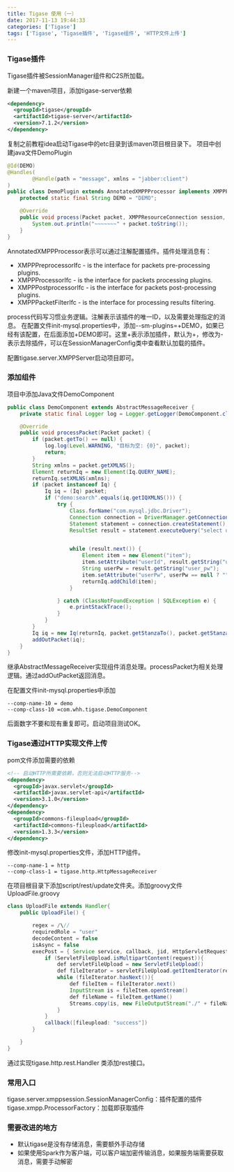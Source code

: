 ```yaml
---
title: Tigase 使用（一）
date: 2017-11-13 19:44:33
categories: ['Tigase']
tags: ['Tigase', 'Tigase插件', 'Tigase组件', 'HTTP文件上传']
---
```


### Tigase插件
Tigase插件被SessionManager组件和C2S所加载。

新建一个maven项目，添加tigase-server依赖
```xml
<dependency>
  <groupId>tigase</groupId>
  <artifactId>tigase-server</artifactId>
  <version>7.1.2</version>
</dependency>
```
复制之前教程idea启动Tigase中的etc目录到该maven项目根目录下。
项目中创建java文件DemoPlugin
```java
@Id(DEMO)
@Handles(
        @Handle(path = "message", xmlns = "jabber:client")
)
public class DemoPlugin extends AnnotatedXMPPProcessor implements XMPPProcessorIfc {
    protected static final String DEMO = "DEMO";

    @Override
    public void process(Packet packet, XMPPResourceConnection session, NonAuthUserRepository repo, Queue<Packet> results, Map<String, Object> settings) throws XMPPException {
        System.out.println("~~~~~~~" + packet.toString());
    }
}
```
AnnotatedXMPPProcessor表示可以通过注解配置插件。插件处理消息有：
* XMPPPreprocessorIfc - is the interface for packets pre-processing plugins.
* XMPPProcessorIfc - is the interface for packets processing plugins.
* XMPPPostprocessorIfc - is the interface for packets post-processing plugins.
* XMPPPacketFilterIfc - is the interface for processing results filtering.

process代码写习惯业务逻辑。注解表示该插件的唯一ID，以及需要处理指定的消息。
在配置文件init-mysql.properties中，添加--sm-plugins=+DEMO，如果已经有该配置，在后面添加+DEMO即可。这里+表示添加插件，默认为+，修改为-表示去除插件，可以在SessionManagerConfig类中查看默认加载的插件。

配置tigase.server.XMPPServer启动项目即可。
<!-- more -->
### 添加组件
项目中添加Java文件DemoComponent
```Java
public class DemoComponent extends AbstractMessageReceiver {
    private static final Logger log = Logger.getLogger(DemoComponent.class.getName());

    @Override
    public void processPacket(Packet packet) {
        if (packet.getTo() == null) {
            log.log(Level.WARNING, "目标为空: {0}", packet);
            return;
        }
        String xmlns = packet.getXMLNS();
        Element returnIq = new Element(Iq.QUERY_NAME);
        returnIq.setXMLNS(xmlns);
        if (packet instanceof Iq) {
            Iq iq = (Iq) packet;
            if ("demo:search".equals(iq.getIQXMLNS())) {
                try {
                    Class.forName("com.mysql.jdbc.Driver");
                    Connection connection = DriverManager.getConnection("jdbc:mysql://localhost:3306/tigasedb?user=root&password=password");
                    Statement statement = connection.createStatement();
                    ResultSet result = statement.executeQuery("select user_id, user_pw from tig_users");


                    while (result.next()) {
                        Element item = new Element("item");
                        item.setAttribute("userId", result.getString("user_id"));
                        String userPw = result.getString("user_pw");
                        item.setAttribute("userPw", userPw == null ? "" : userPw);
                        returnIq.addChild(item);
                    }

                } catch (ClassNotFoundException | SQLException e) {
                    e.printStackTrace();
                }
            }
        }
        Iq iq = new Iq(returnIq, packet.getStanzaTo(), packet.getStanzaFrom());
        addOutPacket(iq);
    }
}
```
继承AbstractMessageReceiver实现组件消息处理。processPacket为相关处理逻辑。通过addOutPacket返回消息。

在配置文件init-mysql.properties中添加
```properties
--comp-name-10 = demo
--comp-class-10 =com.whh.tigase.DemoComponent
```
后面数字不要和现有重复即可。启动项目测试OK。

### Tigase通过HTTP实现文件上传
pom文件添加需要的依赖
```xml
<!-- 启动HTTP所需要依赖，否则无法启动HTTP服务-->
<dependency>
  <groupId>javax.servlet</groupId>
  <artifactId>javax.servlet-api</artifactId>
  <version>3.1.0</version>
</dependency>
<dependency>
  <groupId>commons-fileupload</groupId>
  <artifactId>commons-fileupload</artifactId>
  <version>1.3.3</version>
</dependency>
```
修改init-mysql.properties文件，添加HTTP组件。
```properties
--comp-name-1 = http
--comp-class-1 = tigase.http.HttpMessageReceiver
```

在项目根目录下添加script/rest/update文件夹。添加groovy文件UploadFile.groovy
```java
class UploadFile extends Handler{
    public UploadFile() {

        regex = /\//
        requiredRole = "user"
        decodeContent = false
        isAsync = false
        execPost = { Service service, callback, jid, HttpServletRequest request ->
            if (ServletFileUpload.isMultipartContent(request)){
                def servletFileUpload = new ServletFileUpload()
                def fileIterator = servletFileUpload.getItemIterator(request)
                while (fileIterator.hasNext()){
                    def fileItem = fileIterator.next()
                    InputStream is = fileItem.openStream()
                    def fileName = fileItem.getName()
                    Streams.copy(is, new FileOutputStream("./" + fileName), true)
                }
            }
            callback([fileupload: "success"])
        }

    }
}
```
通过实现tigase.http.rest.Handler 类添加rest接口。

### 常用入口
tigase.server.xmppsession.SessionManagerConfig：插件配置的插件
tigase.xmpp.ProcessorFactory：加载即获取插件

### 需要改进的地方

* 默认tigase是没有存储消息，需要额外手动存储
* 如果使用Spark作为客户端，可以客户端加密传输消息，如果服务端需要获取消息，需要手动解密
